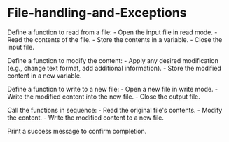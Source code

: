 # File-handling-and-Exceptions
Define a function to read from a file:    - Open the input file in read mode.    - Read the contents of the file.    - Store the contents in a variable.    - Close the input file.

Define a function to modify the content:    - Apply any desired modification (e.g., change text format, add additional information).    - Store the modified content in a new variable.

Define a function to write to a new file:    - Open a new file in write mode.    - Write the modified content into the new file.    - Close the output file.

Call the functions in sequence:    - Read the original file's contents.    - Modify the content.    - Write the modified content to a new file.

Print a success message to confirm completion.
